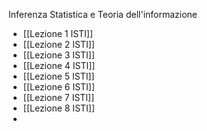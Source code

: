 Inferenza Statistica e Teoria dell'informazione

- [[Lezione 1 ISTI]]
- [[Lezione 2 ISTI]]
- [[Lezione 3 ISTI]]
- [[Lezione 4 ISTI]]
- [[Lezione 5 ISTI]]
- [[Lezione 6 ISTI]]
- [[Lezione 7 ISTI]]
- [[Lezione 8 ISTI]]
- 
